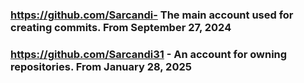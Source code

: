 ### https://github.com/Sarcandi- The main account used for creating commits. From September 27, 2024
### https://github.com/Sarcandi31 - An account for owning repositories. From January 28, 2025
<!--
**Sarcandi/Sarcandi** is a ✨ _special_ ✨ repository because its `README.md` (this file) appears on your GitHub profile.

Here are some ideas to get you started:

- 🔭 I’m currently working on ...
- 🌱 I’m currently learning ...
- 👯 I’m looking to collaborate on ...
- 🤔 I’m looking for help with ...
- 💬 Ask me about ...
- 📫 How to reach me: ...
- 😄 Pronouns: ...
- ⚡ Fun fact: ...
-->
